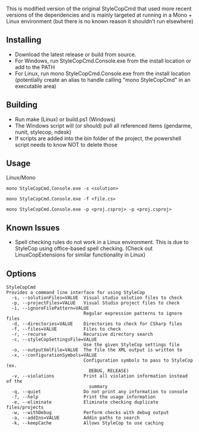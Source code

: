 This is modified version of the original StyleCopCmd that used more recent versions of the dependencies and is mainly targeted at running in a Mono + Linux environment (but there is no known reason it shouldn't run elsewhere)

Installing
----------
* Download the latest release or build from source. 
* For Windows, run StyleCopCmd.Console.exe from the install location or add to the PATH
* For Linux, run mono StyleCopCmd.Console.exe from the install location (potentially create an alias to handle calling "mono StyleCopCmd" in an executable area)

Building
--------
* Run make (Linux) or build.ps1 (Windows)
* The Windows script will (or should) pull all referenced items (gendarme, nunit, stylecop, ndesk)
* If scripts are added into the bin folder of the project, the powershell script needs to know NOT to delete those

Usage
------
Linux/Mono
```text
mono StyleCopCmd.Console.exe -s <solution>

mono StyleCopCmd.Console.exe -f <file.cs>

mono StyleCopCmd.Console.exe -p <proj.csproj> -p <proj.csproj>
```

Known Issues
-----------
* Spell checking rules do not work in a Linux environment. This is due to StyleCop using office-based spell checking. (Check out LinuxCopExtensions for similar functionality in Linux)

Options
--------
```text
StyleCopCmd
Provides a command line interface for using StyleCop
  -s, --solutionFiles=VALUE  Visual studio solution files to check
  -p, --projectFiles=VALUE   Visual Studio project files to check
  -i, --ignoreFilePattern=VALUE
                             Regular expression patterns to ignore files
  -d, --directories=VALUE    Directories to check for CSharp files
  -f, --files=VALUE          Files to check
  -r, --recurse              Recursive directory search
  -c, --styleCopSettingsFile=VALUE
                             Use the given StyleCop settings file
  -o, --outputXmlFile=VALUE  The file the XML output is written to
  -x, --configurationSymbols=VALUE
                             Configuration symbols to pass to StyleCop (ex. 
                               DEBUG, RELEASE)
  -v, --violations           Print all violation information instead of the 
                               summary
  -q, --quiet                Do not print any information to console
  -?, --help                 Print the usage information
  -e, --eliminate            Eliminate checking duplicate files/projects
  -w, --withDebug            Perform checks with debug output
  -a, --addIns=VALUE         Addin paths to search
  -k, --keepCache            Allows StyleCop to use caching
```
